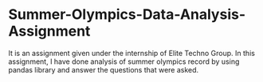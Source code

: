 # Summer-Olympics-Data-Analysis-Assignment
It is an assignment given under the internship of Elite Techno Group.
In this assignment, I have done analysis of summer olympics record by using pandas library and answer the questions that were asked.

